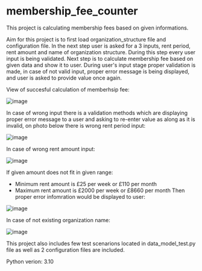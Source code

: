 # membership_fee_counter
This project is calculating membership fees based on given informations. 


Aim for this project is to first load organization_structure file and configuration file. In the next step user is asked for a 3 inputs, rent period, rent amount
and name of organization structure. During this step every user input is being validated.
Next step is to calculate membership fee based on given data and show it to user. During user's input stage proper validation is made, in case of not valid input,
proper error message is being displayed, and user is asked to provide value once again.

View of succesful calculation of memberhsip fee:

![image](https://user-images.githubusercontent.com/44081987/183310321-50407be2-76dc-4f5f-9ef3-c26e718d5254.png)

In case of wrong input there is a validation methods which are displaying proper error message to a user and asking to re-enter value as along as it is invalid,
on photo below there is wrong rent period input:

![image](https://user-images.githubusercontent.com/44081987/183310402-9d179e08-4d0d-43a9-a8d7-11e45e4d7849.png)

In case of wrong rent amount input: 

![image](https://user-images.githubusercontent.com/44081987/183310471-69453439-47ff-488e-9bf0-ff7c12ec9996.png)

If given amount does not fit in given range:
  - Minimum rent amount is £25 per week or £110 per month 
  - Maximum rent amount is £2000 per week or £8660 per month 
Then proper error infomration would be displayed to user:

![image](https://user-images.githubusercontent.com/44081987/183311090-c059021e-50e9-4574-8552-780b17d046be.png)

In case of not existing organization name: 

![image](https://user-images.githubusercontent.com/44081987/183310499-fc8f3ff9-e639-46f0-b137-45c23cc9fdcb.png)



This project also includes few test scenarions located in data_model_test.py file as well as 2 configuration files are included. 

Python verion: 3.10
